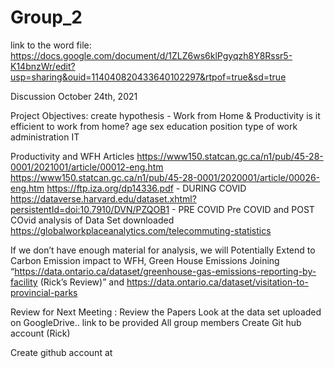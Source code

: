 # Group_2
link to the word file:
https://docs.google.com/document/d/1ZLZ6ws6klPgyqzh8Y8Rssr5-K14bnzWr/edit?usp=sharing&ouid=114040820433640102297&rtpof=true&sd=true 

Discussion October 24th, 2021

Project Objectives:
create hypothesis - Work from Home & Productivity 
is it efficient to work from home?
age
sex
education
position
type of work
administration
IT


Productivity and WFH
Articles 
https://www150.statcan.gc.ca/n1/pub/45-28-0001/2021001/article/00012-eng.htm
https://www150.statcan.gc.ca/n1/pub/45-28-0001/2020001/article/00026-eng.htm
https://ftp.iza.org/dp14336.pdf - DURING COVID 
https://dataverse.harvard.edu/dataset.xhtml?persistentId=doi:10.7910/DVN/PZQOB1 - PRE COVID 
Pre COVID and POST COvid analysis of
Data Set downloaded 
https://globalworkplaceanalytics.com/telecommuting-statistics


If we don’t have enough material for analysis, we will Potentially Extend to Carbon Emission impact to WFH, Green House Emissions
Joining “https://data.ontario.ca/dataset/greenhouse-gas-emissions-reporting-by-facility (Rick’s Review)” and https://data.ontario.ca/dataset/visitation-to-provincial-parks

Review for Next Meeting  : 
Review the Papers 
Look at the data set uploaded on GoogleDrive.. link to be provided 
All group members Create Git hub account (Rick)

Create github account at 
